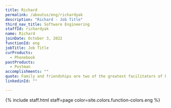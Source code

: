 ```yaml
---
title: Richard
permalink: /aboutus/eng/richardyak
description: "Richard - Job Title"
third_nav_title: Software Engineering
staffId: richardyak
name: Richard
joinDate: October 3, 2022
functionId: eng
jobTitle: Job Title
curProducts:
  - Phonebook
pastProducts:
  - Postman
accomplishments: ""
quote: Family and friendships are two of the greatest facilitators of happiness.
linkedinId: ""

---
```


{% include staff.html staff=page color=site.colors.function-colors.eng %}
